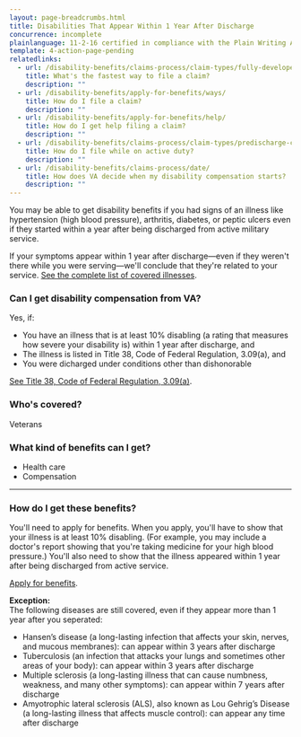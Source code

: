 ```yaml
---
layout: page-breadcrumbs.html
title: Disabilities That Appear Within 1 Year After Discharge
concurrence: incomplete
plainlanguage: 11-2-16 certified in compliance with the Plain Writing Act
template: 4-action-page-pending
relatedlinks:
  - url: /disability-benefits/claims-process/claim-types/fully-developed-claim/
    title: What's the fastest way to file a claim?
    description: ""
  - url: /disability-benefits/apply-for-benefits/ways/
    title: How do I file a claim?
    description: ""
  - url: /disability-benefits/apply-for-benefits/help/
    title: How do I get help filing a claim?
    description: ""
  - url: /disability-benefits/claims-process/claim-types/predischarge-claim/
    title: How do I file while on active duty?
    description: ""
  - url: /disability-benefits/claims-process/date/
    title: How does VA decide when my disability compensation starts?
    description: ""
---
```


You may be able to get disability benefits if you had signs of an illness like hypertension (high blood pressure), arthritis, diabetes, or peptic ulcers even if they started within a year after being discharged from active military service. 

If your symptoms appear within 1 year after discharge—even if they weren't there while you were serving—we'll conclude that they're related to your service. [See the complete list of covered illnesses](http://www.benefits.va.gov/warms/docs/regs/38CFR/BOOKB/PART3/S3_309.doc).

<div class="call-out" markdown="1">

### Can I get disability compensation from VA?
Yes, if:

  -	You have an illness that is at least 10% disabling (a rating that measures how severe your disability is) within 1 year after discharge, and
  -	The illness is listed in Title 38, Code of Federal Regulation, 3.09(a), and
  -	You were dicharged under conditions other than dishonorable

[See Title 38, Code of Federal Regulation, 3.09(a)](http://www.benefits.va.gov/warms/docs/regs/38CFR/BOOKB/PART3/S3_309.doc).

### Who's covered?
Veterans
</div>

### What kind of benefits can I get?

-	Health care
- Compensation 

-----

### How do I get these benefits?

You'll need to apply for benefits. When you apply, you'll have to show that your illness is at least 10% disabling. (For example, you may include a doctor's report showing that you're taking medicine for your high blood pressure.) You'll also need to show that the illness appeared within 1 year after being discharged from active service.

[Apply for benefits](https://www.ebenefits.va.gov/ebenefits/about/feature?feature=disability-compensation).

**Exception:**<br>
The following diseases are still covered, even if they appear more than 1 year after you seperated: 

-	Hansen&#8217;s disease (a long-lasting infection that affects your skin, nerves, and mucous membranes): can appear within 3 years after discharge
-	Tuberculosis (an infection that attacks your lungs and sometimes other areas of your body): can appear within 3 years after discharge
-	Multiple sclerosis (a long-lasting illness that can cause numbness, weakness, and many other symptoms): can appear within 7 years after discharge
-	Amyotrophic lateral sclerosis (ALS), also known as Lou Gehrig’s Disease (a long-lasting illness that affects muscle control): can appear any time after discharge
